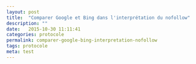 ```yaml
---
layout: post
title:  "Comparer Google et Bing dans l'interprétation du nofollow"
description: ""
date:   2015-10-30 11:11:41
categories: protocole
permalink: comparer-google-bing-interpretation-nofollow
tags: protocole
meta: test
---
```

